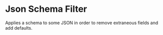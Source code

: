 # Json Schema Filter

Applies a schema to some JSON in order to remove extraneous fields and add defaults.
